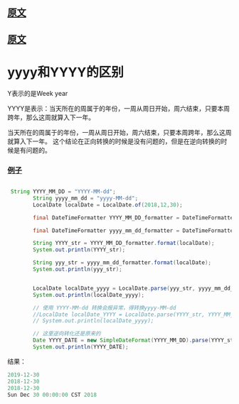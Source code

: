 
## [原文](https://blog.csdn.net/bewilderment/article/details/48391717)


## [原文]()

# yyyy和YYYY的区别


Y表示的是Week year
 
YYYY是表示：当天所在的周属于的年份，一周从周日开始，周六结束，只要本周跨年，那么这周就算入下一年。

当天所在的周属于的年份，一周从周日开始，周六结束，只要本周跨年，那么这周就算入下一年。
这个结论在正向转换的时候是没有问题的，但是在逆向转换的时候是有问题的。

### [例子](/src/main/java/space/pankui/jdk8/time/YYYYYyyyyyExample.java)
```java

 String YYYY_MM_DD = "YYYY-MM-dd";
        String yyyy_mm_dd = "yyyy-MM-dd";
        LocalDate localDate = LocalDate.of(2018,12,30);

        final DateTimeFormatter YYYY_MM_DD_formatter = DateTimeFormatter.ofPattern(YYYY_MM_DD);

        final DateTimeFormatter yyyy_mm_dd_formatter = DateTimeFormatter.ofPattern(yyyy_mm_dd);

        String YYYY_str = YYYY_MM_DD_formatter.format(localDate);
        System.out.println(YYYY_str);

        String yyy_str = yyyy_mm_dd_formatter.format(localDate);
        System.out.println(yyy_str);


        LocalDate localDate_yyyy = LocalDate.parse(yyy_str, yyyy_mm_dd_formatter);
        System.out.println(localDate_yyyy);

        // 使用 YYYY-MM-dd 转换会报异常，得转换yyyy-MM-dd
        //LocalDate localDate_YYYY = LocalDate.parse(YYYY_str, YYYY_MM_DD_formatter);
        // System.out.println(localDate_yyyy);

        // 这里逆向转化还是原来的
        Date YYYY_DATE = new SimpleDateFormat(YYYY_MM_DD).parse(YYYY_str);
        System.out.println(YYYY_DATE);
```
结果：

```java
2019-12-30
2018-12-30
2018-12-30
Sun Dec 30 00:00:00 CST 2018
```

###   
